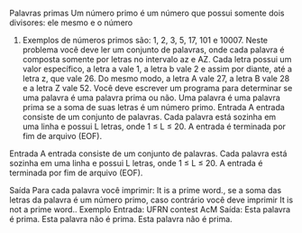 Palavras primas
Um número primo é um número que possui somente dois divisores: ele mesmo e o número
1. Exemplos de números primos são: 1, 2, 3, 5, 17, 101 e 10007.
Neste problema você deve ler um conjunto de palavras, onde cada palavra é composta
somente por letras no intervalo a­z e A­Z. Cada letra possui um valor específico, a letra a
vale 1, a letra b vale 2 e assim por diante, até a letra z, que vale 26. Do mesmo modo, a letra
A vale 27, a letra B vale 28 e a letra Z vale 52.
Você deve escrever um programa para determinar se uma palavra é uma palavra prima ou
não. Uma palavra é uma palavra prima se a soma de suas letras é um número primo.
Entrada
A entrada consiste de um conjunto de palavras. Cada palavra está sozinha em uma linha e
possui L letras, onde 1 ≤ L ≤ 20. A entrada é terminada por fim de arquivo (EOF).


Entrada
A entrada consiste de um conjunto de palavras. Cada palavra está sozinha em uma linha e
possui L letras, onde 1 ≤ L ≤ 20. A entrada é terminada por fim de arquivo (EOF).


Saída
Para cada palavra você imprimir: It is a prime word., se a soma das letras da palavra é um
número primo, caso contrário você deve imprimir It is not a prime word..
Exemplo
Entrada:
UFRN
contest
AcM
Saída:
Esta palavra é prima.
Esta palavra não é prima.
Esta palavra não é prima.
